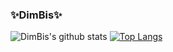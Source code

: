### ✨**DimBis**✨
![DimBis's github stats](https://github-readme-stats.vercel.app/api?username=DimBis&theme=dark&show_icons=true&title_color=fff&text_color=fff)
[![Top Langs](https://github-readme-stats.vercel.app/api/top-langs/?username=DimBis)](https://github.com/DimBis/github-readme-stats)
